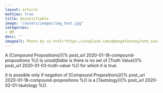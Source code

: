 ```yaml
---
layout: article
mathjax: true
title: Unsatisfiable
image: "/assets/images/img_test.jpg"
categories:
- DM
desc: '' 
imagealt: Photo by <a href="https://unsplash.com/@mangofantasy?utm_source=unsplash&utm_medium=referral&utm_content=creditCopyText">Tim Johnson</a> on <a href="https://unsplash.com/s/photos/logic?utm_source=unsplash&utm_medium=referral&utm_content=creditCopyText">Unsplash</a>
---
```


A [Compound Propositions]({% post_url 2020-01-18-compound-propositions %}) is *unsatifiable* is there is no set of [Truth Value]({% post_url 2020-01-03-truth-value %}) for which it is true.

It is possible only if negation of [Compound Propositions]({% post_url 2020-01-18-compound-propositions %}) is a [Tautology]({% post_url 2020-02-01-tautology %}).